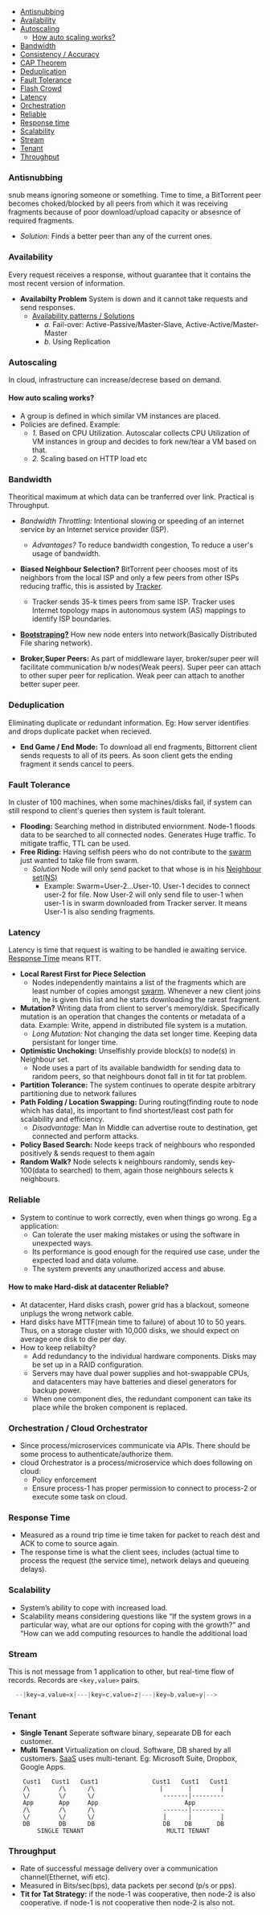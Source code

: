 - [Antisnubbing](#ans)
- [Availability](#av)
- [Autoscaling](#auto)
  - [How auto scaling works?](#howa)
- [Bandwidth](#bw)
- [Consistency / Accuracy](Consistency)
- [CAP Theorem](CAP_Theorem)
- [Deduplication](#de)
- [Fault Tolerance](#ft)
- [Flash Crowd](Flash_Crowd)
- [Latency](#la)
- [Orchestration](#orc)
- [Reliable](#re)
- [Response time](#rt)
- [Scalability](#sc)
- [Stream](#st)
- [Tenant](#ten)
- [Throughput](#tp)

<a name=ans></a>
### Antisnubbing 
snub means ignoring someone or something. Time to time, a BitTorrent peer becomes choked/blocked by all peers from which it was receiving fragments because of poor download/upload capacity or absesnce of required fragments. 
- *Solution:* Finds a better peer than any of the current ones.

<a name=av></a>
### Availability
Every request receives a response, without guarantee that it contains the most recent version of information. 
- **Availabilty Problem** System is down and it cannot take requests and send responses.
  - [Availability patterns / Solutions](/System-Design/Concepts/Databases/Database_Scaling/)
    - *a.* Fail-over: Active-Passive/Master-Slave, Active-Active/Master-Master
    - *b.* Using Replication

<a name=auto></a>
### Autoscaling
In cloud, infrastructure can increase/decrese based on demand. 
<a name=howa></a>
#### How auto scaling works?
  - A group is defined in which similar VM instances are placed.
  - Policies are defined. Example:
    - _1._ Based on CPU Utilization. Autoscalar collects CPU Utilization of VM instances in group and decides to fork new/tear a VM based on that.
    - _2._ Scaling based on HTTP load etc

<a name=bw></a>
### Bandwidth
Theoritical maximum at which data can be tranferred over link. Practical is Throughput. 
- *Bandwidth Throttling:* Intentional slowing or speeding of an internet service by an Internet service provider (ISP). 
  - *Advantages?* To reduce bandwidth congestion, To reduce a user's usage of bandwidth.


- **Biased Neighbour Selection?** BitTorrent peer chooses most of its neighbors from the local ISP and only a few peers from other ISPs reducing traffic, this is assisted by [Tracker](/System-Design/Scalable/Distributed_Downloading_Systems/BitTorrent/Terms.md). 
  - Tracker sends 35-k times peers from same ISP. Tracker uses Internet topology maps in autonomous system (AS) mappings to identify ISP boundaries.
- **[Bootstraping?](Bootstraping)** How new node enters into network(Basically Distributed File sharing network).
- **Broker,Super Peers:** As part of middleware layer, broker/super peer will facilitate communication b/w nodes(Weak peers). Super peer can attach to other super peer for replication. Weak peer can attach to another better super peer.

<a name=de></a>
### Deduplication 
Eliminating duplicate or redundant information. Eg: How server identifies and drops duplicate packet when recieved.

- **End Game / End Mode:** To download all end fragments, Bittorrent client sends requests to all of its peers. As soon client gets the ending fragment it sends cancel to peers.

<a name=ft></a>
### Fault Tolerance
In cluster of 100 machines, when some machines/disks fail, if system can still respond to client's queries then system is fault tolerant.

- **Flooding:** Searching method in distributed enviornment. Node-1 floods data to be searched to all connected nodes. Generates Huge traffic. To mitigate traffic, TTL can be used.
- **Free Riding:** Having selfish peers who do not contribute to the [swarm](/System-Design/Scalable/Distributed_Downloading_Systems/BitTorrent/Terms.md) just wanted to take file from swarm.
  - *Solution* Node will only send packet to that whose is in his [Neighbour set(NS)](/System-Design/Scalable/Distributed_Downloading_Systems/BitTorrent/Terms.md)
    - Example: Swarm=User-2...User-10. User-1 decides to connect user-2 for file. Now User-2 will only send file to user-1 when user-1 is in swarm downloaded from Tracker server. It means User-1 is also sending fragments.

<a name=la></a>
### Latency 
Latency is time that request is waiting to be handled ie awaiting service. [Response Time](#rt) means RTT.

- **Local Rarest First for Piece Selection**
  - Nodes independently maintains a list of the fragments which are least number of copies amongst [swarm](/System-Design/Scalable/Distributed_Downloading_Systems/BitTorrent/Terms.md). Whenever a new client joins in, he is given this list and he starts downloading the rarest fragment.
- **Mutation?** Writing data from client to server's memory/disk. Specifically mutation is an operation that changes the contents or metadata of a data. Example: Write, append in distributed file system is a mutation.
  - _Long Mutation:_ Not changing the data set longer time. Keeping data persistant for longer time.
- **Optimistic Unchoking:** Unselfishly provide block(s) to node(s) in Neighbour set.
  - Node uses a part of its available bandwidth for sending data to random peers, so that neighbours donot fall in tit for tat problem.
- **Partition Tolerance:** The system continues to operate despite arbitrary partitioning due to network failures
- **Path Folding / Location Swapping:** During routing(finding route to node which has data), its important to find shortest/least cost path for scalability and efficiency.
  - *Disadvantage:* Man In Middle can advertise route to destination, get connected and perform attacks.
- **Policy Based Search:** Node keeps track of neighbours who responded positively & sends request to them again
- **Random Walk?** Node selects k neighbours randomly, sends key-100(data to searched) to them, again those neighbours selects k neighbours.

<a name=re></a>
### Reliable
- System to continue to work correctly, even when things go wrong. Eg a application:
  - Can tolerate the user making mistakes or using the software in unexpected ways.
  - Its performance is good enough for the required use case, under the expected load and data volume.
  - The system prevents any unauthorized access and abuse.
#### How to make Hard-disk at datacenter Reliable?
- At datacenter, Hard disks crash, power grid has a blackout, someone unplugs the wrong network cable. 
- Hard disks have MTTF(mean time to failure) of about 10 to 50 years. Thus, on a storage cluster with 10,000 disks, we should expect on average one disk to die per day.
- How to keep reliabilty?
  - Add redundancy to the individual hardware components. Disks may be set up in a RAID configuration.
  - Servers may have dual power supplies and hot-swappable CPUs, and datacenters may have batteries and diesel generators for backup power. 
  - When one component dies, the redundant component can take its place while the broken component is replaced.

<a name=orc></a>
### Orchestration / Cloud Orchestrator
- Since process/microservices communicate via APIs. There should be some process to authenticate/authorize them.
- cloud Orchestrator is a process/microservice which does following on cloud:
  - Policy enforcement
  - Ensure process-1 has proper permission to connect to process-2 or execute some task on cloud.

<a name=rt></a>
### Response Time
- Measured as a round trip time ie time taken for packet to reach dest and ACK to come to source again.
- The response time is what the client sees, includes (actual time to process the request (the service time), network delays and queueing delays).

<a name=sc></a>
### Scalability
- System’s ability to cope with increased load.
- Scalability means considering questions like “If the system grows in a particular way, what are our options for coping with the growth?” and “How can we add computing
resources to handle the additional load

<a name=st></a>
### Stream
This is not message from 1 application to other, but real-time flow of records. Records are `<key,value>` pairs.
```c
  --|key=a,value=x|---|key=c,value=z|---|key=b,value=y|-->
```

<a name=ten></a>
### Tenant
- **Single Tenant** Seperate software binary, sepearate DB for each customer.
- **Multi Tenant** Virtualization on cloud. Software, DB shared by all customers. [SaaS](/System-Design/Concepts) uses multi-tenant. Eg: Microsoft Suite, Dropbox, Google Apps.
```console
    Cust1   Cust1   Cust1               Cust1   Cust1   Cust1
    /\        /\      /\                  |       |        |
    \/        \/      \/                   -------|---------
    App       App     App                        App
    /\        /\      /\                   -------|---------
    \/        \/      \/                   |      |        |
    DB        DB      DB                   DB    DB       DB
        SINGLE TENANT                       MULTI TENANT
```

<a name=tp></a>
### Throughput
  - Rate of successful message delivery over a communication channel(Ethernet, wifi etc).
  - Measured in Bits/sec(bps), data packets per second (p/s or pps).
- **Tit for Tat Strategy:**  if the node-1 was cooperative, then node-2 is also cooperative. if node-1 is not cooperative then node-2 is also not.


